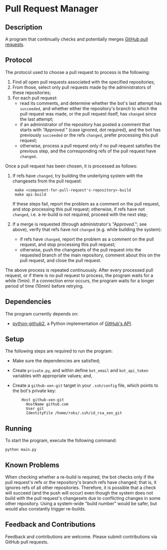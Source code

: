 # Pull Request Manager

## Description

A program that continually checks and potentially merges
[GitHub pull requests](http://help.github.com/pull-requests/).

## Protocol

The protocol used to choose a pull request to process is the following:

1. Find all open pull requests associated with the specified repositories;
2. From those, select only pull requests made by the administrators of these
   repositories;
3. For each pull request:
   * read its comments, and determine whether the bot's last attempt has
     `succeeded`, and whether either the repository's branch to which the pull
     request was made, or the pull request itself, has `changed` since the
     last attempt;
   * if an administrator of the repository has posted a comment that starts
     with _"Approved."_ (case ignored, dot required), and the bot has
     previously `succeeded` or the refs `changed`, prefer processing this pull
     request;
   * otherwise, process a pull request only if no pull request satisfies the
     previous step, and the corresponding refs of the pull request have
     `changed`.

Once a pull request has been chosen, it is processed as follows:

1. If refs have `changed`, try building the underlying system with the
   changesets from the pull request:

        make <component-for-pull-request's-repository>-build
        make api-build

   If these steps fail, report the problem as a comment on the pull request,
   and stop processing this pull request; otherwise, if refs have not
   `changed`, i.e.  a re-build is not required, proceed with the next step;

2. If a merge is requested (through administrator's _"Approved."_; see above),
   verify that refs have not `changed` (e.g. while building the system):
   * if refs have `changed`, report the problem as a comment on the pull
     request, and stop processing this pull request;
   * otherwise, push the changesets of the pull request into the requested
     branch of the main repository, comment about this on the pull request, and
     close the pull request.

The above process is repeated continuously. After every processed pull request,
or if there is no pull request to process, the program waits for a while
(1min). If a connection error occurs, the program waits for a longer period of
time (10min) before retrying.

## Dependencies

The program currently depends on:

* [python-github2](https://github.com/xen-org/python-github2), a Python
implementation of [GitHub's API](http://develop.github.com/).

## Setup

The following steps are required to run the program:

* Make sure the dependencies are satisfied;

* Create `private.py`, and within define `bot_email` and `bot_api_token`
variables with appropriate values; and,

* Create a `github-xen-git` target in your `.ssh/config` file, which points to
the bot's private key:

          Host github-xen-git
            HostName github.com
            User git
            IdentityFile /home/roks/.ssh/id_rsa_xen_git

## Running

To start the program, execute the following command:

    python main.py

## Known Problems

When checking whether a re-build is required, the bot checks only if the pull
request's refs or the repository's branch refs have changed; that is, it
ignores refs of all other repositories. Therefore, it is possible that a
check will succeed (and the push will occur) even though the system does not
build with the pull request's changesets due to conflicting changes in some
other repository. Using a system-wide "build number" would be safer, but would
also constantly trigger re-builds.

## Feedback and Contributions

Feedback and contributions are welcome. Please submit contributions
via GitHub pull requests.
